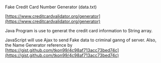 Fake Credit Card Number Generator (data.txt)

[https://www.creditcardvalidator.org/generator](https://www.creditcardvalidator.org/generator)

Java Program is use to generat the credit card information to String array.

JavaScript will use Ajax to send Fake data to criminal ganng of server. Also, the Name Generator reference by  [https://gist.github.com/tkon99/4c98af713acc73bed74c](https://gist.github.com/tkon99/4c98af713acc73bed74c)